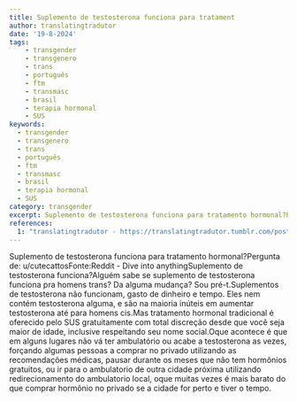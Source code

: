 ```yaml
---
title: Suplemento de testosterona funciona para tratament
author: translatingtradutor
date: '19-8-2024'
tags:
    - transgender
    - transgenero
    - trans
    - português
    - ftm
    - transmasc
    - brasil
    - terapia hormonal
    - SUS
keywords:
  - transgender
  - transgenero
  - trans
  - português
  - ftm
  - transmasc
  - brasil
  - terapia hormonal
  - SUS
category: transgender
excerpt: Suplemento de testosterona funciona para tratamento hormonal?Pergunta de u/cutecattosFonteReddit - Dive into anythingSuplemento de testosterona func...
references:
  1: "translatingtradutor - https://translatingtradutor.tumblr.com/post/759284409809649664/suplemento-de-testosterona-funciona-para"
---
```


Suplemento de testosterona funciona para tratamento hormonal?Pergunta de: u/cutecattosFonte:Reddit - Dive into anythingSuplemento de testosterona funciona?Alguém sabe se suplemento de testosterona funciona pra homens trans? Da alguma mudança? Sou pré-t.Suplementos de testosterona não funcionam, gasto de dinheiro e tempo. Eles nem contém testosterona alguma, e são na maioria inúteis em aumentar testosterona até para homens cis.Mas tratamento hormonal tradicional é oferecido pelo SUS gratuitamente com total discreção desde que você seja maior de idade, inclusive respeitando seu nome social.Oque acontece é que em alguns lugares não vá ter ambulatório ou acabe a testosterona as vezes, forçando algumas pessoas a comprar no privado utilizando as recomendações médicas, pausar durante os meses que não tem hormônios gratuitos, ou ir para o ambulatorio de outra cidade próxima utilizando redirecionamento do ambulatorio local, oque muitas vezes é mais barato do que comprar hormônio no privado se a cidade for perto e tiver o tempo.
